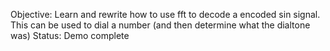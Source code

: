 Objective: Learn and rewrite how to use fft to decode a encoded sin signal. 
This can be used to dial a number (and then determine what the dialtone was)
Status: Demo complete
